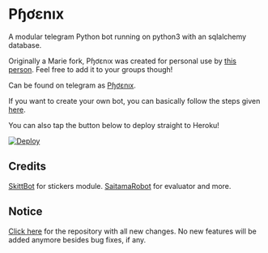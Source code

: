 # Pɧơɛnıх
A modular telegram Python bot running on python3 with an sqlalchemy database.

Originally a Marie fork, Pɧơɛnıх was created for personal use by [this person](https://t.me/TheRealPhoenix). Feel free to add it to your groups though!

Can be found on telegram as [Pɧơɛnıх](https://t.me/TheRealPhoenixBot).

If you want to create your own bot, you can basically follow the steps given [here](https://github.com/PaulSonOfLars/tgbot/blob/master/README.md).

You can also tap the button below to deploy straight to Heroku!

[![Deploy](https://www.herokucdn.com/deploy/button.svg)](https://heroku.com/deploy?template=https://github.com/rsktg/Phoenix)

## Credits
[SkittBot](https://github.com/skittles9823/SkittBot) for stickers module.
[SaitamaRobot](https://github.com/AnimeKaizoku/SaitamaRobot) for evaluator and more.

## Notice
[Click here](https://github.com/rsktg/TheRealPhoenixBot) for the repository with all new changes.
No new features will be added anymore besides bug fixes, if any.
